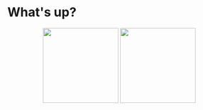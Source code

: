 #  What's up? 

<p align="center">
   <img src="https://github-readme-stats.vercel.app/api/wakatime?username=romankoshchei&theme=nord&hide=other&hide_border=true&langs_count=4&custom_title=Week%20activity" height=170>
   <img src="https://github-readme-stats.vercel.app/api/top-langs?username=roman-koshchei&theme=nord&hide=html&hide_title=true&langs_count=3&hide_border=true" height=170>
</p>
